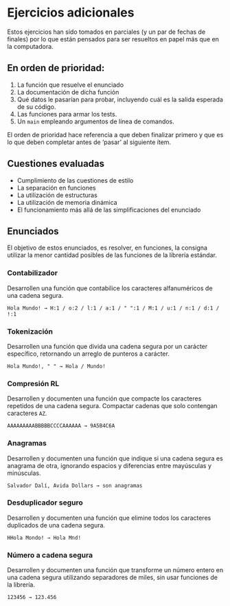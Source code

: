 # Ejercicios adicionales

Estos ejercicios han sido tomados en parciales (y un par de fechas de finales) por lo que están pensados para ser resueltos en papel más que en la computadora.

## En orden de prioridad:

1. La función que resuelve el enunciado
2. La documentación de dicha función
3. Qué datos le pasarían para probar, incluyendo cuál es la salida esperada de su código.
4. Las funciones para armar los tests.
5. Un `main` empleando argumentos de línea de comandos.

El orden de prioridad hace referencia a que deben finalizar primero y que es lo que deben completar antes de ‘pasar’ al siguiente ítem.

## Cuestiones evaluadas

- Cumplimiento de las cuestiones de estilo
- La separación en funciones
- La utilización de estructuras
- La utilización de memoria dinámica
- El funcionamiento más allá de las simplificaciones del enunciado

## Enunciados

El objetivo de estos enunciados, es resolver, en funciones, la consigna utilizar la menor cantidad posibles de las funciones de la librería estándar.

### Contabilizador
Desarrollen una función que contabilice los caracteres alfanuméricos de una cadena segura.

```
Hola Mundo! → H:1 / o:2 / l:1 / a:1 / " ":1 / M:1 / u:1 / n:1 / d:1 / !:1
```

### Tokenización
Desarrollen una función que divida una cadena segura por un carácter específico, retornando un arreglo de punteros a carácter.

```
Hola Mundo!, " " → Hola / Mundo!
```

### Compresión RL

Desarrollen y documenten una función que compacte los caracteres repetidos de una cadena segura. Compactar cadenas que solo contengan caracteres `AZ`.

```
AAAAAAAAABBBBBCCCCAAAAAA → 9A5B4C6A
```

### Anagramas
Desarrollen y documenten una función que indique si una cadena segura es anagrama de otra, ignorando espacios y diferencias entre mayúsculas y minúsculas.

```
Salvador Dalí, Avida Dollars → son anagramas
```

### Desduplicador seguro
Desarrollen y documenten una función que elimine todos los caracteres duplicados de una cadena segura.
```
HHola Mondo! → Hola Mnd!
```

### Número a cadena segura
Desarrollen y documenten una función que transforme un número entero en una cadena segura utilizando separadores de miles, sin usar funciones de la librería.

```
123456 → 123.456
```